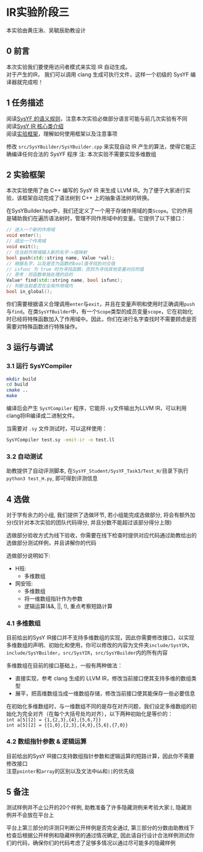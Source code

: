 # IR实验阶段三
本实验由黄庄湫、吴毓辰助教设计

## 0 前言
本次实验我们要使用访问者模式来实现 IR 自动生成。  
对于产生的IR， 我们可以调用 clang 生成可执行文件，这样一个初级的 SysYF 编译器就完成啦！  

## 1 任务描述

阅读[SysYF 的语义规则](../SysYF语言定义.pdf)，注意本次实验必做部分语言可能与前几次实验有不同  
阅读[SysY IR 核心类介绍](./SysYIR.md)  
阅读[实验框架](#实验框架)，理解如何使用框架以及注意事项  

修改 `src/SysYBuilder/SysYBuilder.cpp` 来实现自动 IR 产生的算法，使得它能正确编译任何合法的 SysYF 程序
注: 本次实验不需要实现多维数组

## 2 实验框架

本次实验使用了由 C++ 编写的 SysY IR 来生成 LLVM IR。为了便于大家进行实验，该框架自动完成了语法树到 C++ 上的抽象语法树的转换。

在SysYBuilder.hpp中，我们还定义了一个用于存储作用域的类`Scope`。它的作用是辅助我们在遍历语法树时，管理不同作用域中的变量。它提供了以下接口：
```cpp
// 进入一个新的作用域
void enter();
// 退出一个作用域
void exit();
// 往当前作用域插入新的名字->值映射
bool push(std::string name, Value *val);
// 根据名字，以及是否为函数的bool值寻找到对应值
// isfunc 为 true 时为寻找函数，否则为寻找其他变量对应的值
// 思考：将函数单独处理的目的
Value* find(std::string name, bool isfunc);
// 判断当前是否在全局作用域内
bool in_global();
```
你们需要根据语义合理调用`enter`与`exit`，并且在变量声明和使用时正确调用`push`与`find`。在类`SysYfBuilder`中，有一个`Scope`类型的成员变量`scope`，它在初始化时已经将特殊函数加入了作用域中。因此，你们在进行名字查找时不需要顾虑是否需要对特殊函数进行特殊操作。

## 3 运行与调试

### 3.1 运行 SysYCompiler

```sh
mkdir build
cd build
cmake ..
make
```

编译后会产生 `SysYCompiler` 程序，它能将`.sy`文件输出为LLVM IR，可以利用clang将IR编译成二进制文件。

当需要对 `.sy` 文件测试时，可以这样使用：

```sh
SysYCompiler test.sy -emit-ir -o test.ll
```

### 3.2 自动测试

助教提供了自动评测脚本, 在`SysYF_Student/SysYF_Task3/Test_H/`目录下执行`python3 test_H.py`, 即可得到评测信息

## 4 选做

对于学有余力的小组, 我们提供了选做环节, 若小组能完成选做部分, 将会有额外加分(仅针对本次实验的团队代码得分, 并且分数不能超过该部分得分上限)

选做部分验收方式为线下验收，你需要在线下检查时提供对应代码通过助教给出的选做部分测试样例，并且讲解你的代码

选做部分说明如下:
   - H班:
      - 多维数组
   - 网安班:
      - 多维数组
      - 将一维数组指针作为参数
      - 逻辑运算(\&\&, \|\|, \!), 重点考察短路计算

### 4.1 多维数组

目前给出的SysY IR接口并不支持多维数组的实现，因此你需要修改接口，以实现多维数组的声明、初始化和使用，你可以修改的内容为文件夹`include/SysYIR`，`include/SysYBuilder`，`src/SysYIR`，`src/SysYBuilder`内的所有内容

多维数组在目前的接口基础上，一般有两种做法：  
- 直接实现，参考 clang 生成的 LLVM IR，修改当前接口使其支持多维的数组类型
- 展平，把高维数组当成一维数组存储，修改当前接口使其能保存一些必要信息

在初始化多维数组时，与一维数组不同的是存在对齐问题，我们设定多维数组的初始化为完全对齐（在每个大括号处均对齐），以下两种初始化是等价的：  
`int a[5][2] = {1,{2,3},{4},{5,6,7}}`  
`int a[5][2] = {{1,0},{2,3},{4,0},{5,6},{7,0}}`  

### 4.2 数组指针参数 & 逻辑运算

目前给出的SysY IR接口支持数组指针参数和逻辑运算的短路计算，因此你不需要修改接口  
注意`pointer`和`array`的区别以及文法中`&&`和`||`的优先级

## 5 备注

测试样例并不止公开的20个样例, 助教准备了许多隐藏测例来考验大家:), 隐藏测例并不会放在平台上

平台上第三部分的评测只判断公开样例是否完全通过, 第三部分的分数由助教线下检查后根据公开样例和隐藏样例的通过情况确定, 因此请自行设计合法样例测试你们的代码，确保你们的代码考虑了足够多情况以通过尽可能多的隐藏样例
